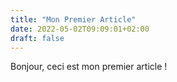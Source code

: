 ```yaml
---
title: "Mon Premier Article"
date: 2022-05-02T09:09:01+02:00
draft: false
---
```



Bonjour, ceci est mon premier article !